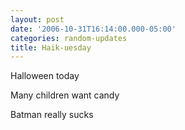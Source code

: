 ```yaml
---
layout: post
date: '2006-10-31T16:14:00.000-05:00'
categories: random-updates
title: Haik-uesday
---
```


Halloween today

Many children want candy

Batman really sucks
